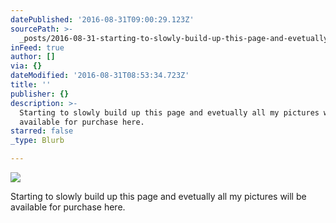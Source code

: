 ```yaml
---
datePublished: '2016-08-31T09:00:29.123Z'
sourcePath: >-
  _posts/2016-08-31-starting-to-slowly-build-up-this-page-and-evetually-all-my-p.md
inFeed: true
author: []
via: {}
dateModified: '2016-08-31T08:53:34.723Z'
title: ''
publisher: {}
description: >-
  Starting to slowly build up this page and evetually all my pictures will be
  available for purchase here.
starred: false
_type: Blurb

---
```

![](https://the-grid-user-content.s3-us-west-2.amazonaws.com/764105f6-042a-4d33-b5b0-6943bc176c9a.jpg)

Starting to slowly build up this page and evetually all my pictures will be available for purchase here.